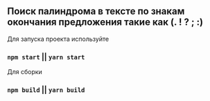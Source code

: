 
## Поиск палиндрома в тексте по знакам окончания предложения такие как (. ! ? ; :)

Для запуска проекта используйте 

### `npm start` || `yarn start`

Для сборки 

### `npm build` || `yarn build`
